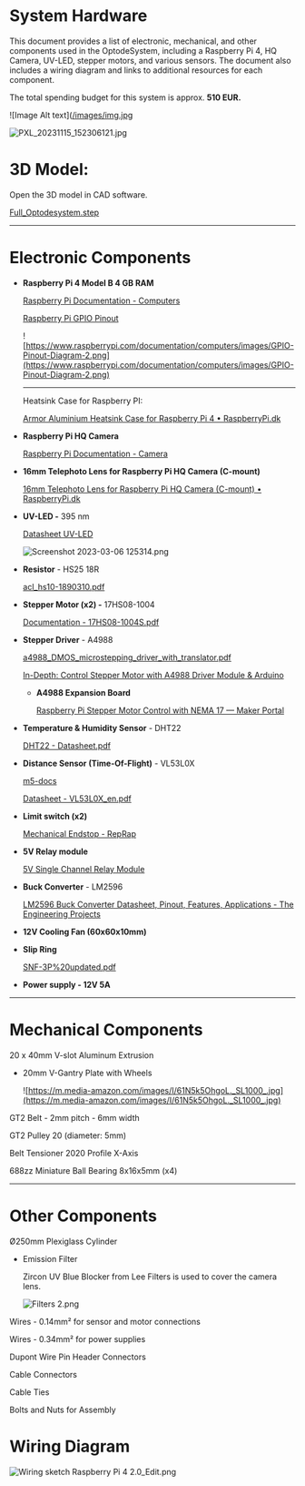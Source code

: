 # System Hardware

This document provides a list of electronic, mechanical, and other components used in the OptodeSystem, including a Raspberry Pi 4, HQ Camera, UV-LED, stepper motors, and various sensors. The document also includes a wiring diagram and links to additional resources for each component.

The total spending budget for this system is approx. **510 EUR.**

![Image Alt text]([/images/img.jpg](https://github.com/MartinReinhard10/In-Situ-Soil_Optode/blob/main/Images/PXL_20231106_093456066.jpg)


![PXL_20231115_152306121.jpg](System%20Hardware%2015cc30a757cd4b21a598e149a31b72f9/PXL_20231115_152306121.jpg)

# 3D Model:

Open the 3D model in CAD software.

[Full_Optodesystem.step](System%20Hardware%2015cc30a757cd4b21a598e149a31b72f9/Full_Optodesystem.step)

---

# Electronic Components

- **Raspberry Pi 4 Model B 4 GB RAM**
    
    [Raspberry Pi Documentation - Computers](https://www.raspberrypi.com/documentation/computers/)
    
    [Raspberry Pi GPIO Pinout](https://pinout.xyz/)
    
    ![https://www.raspberrypi.com/documentation/computers/images/GPIO-Pinout-Diagram-2.png](https://www.raspberrypi.com/documentation/computers/images/GPIO-Pinout-Diagram-2.png)
    
    ---
    
    Heatsink Case for Raspberry PI:
    
    [Armor Aluminium Heatsink Case for Raspberry Pi 4 • RaspberryPi.dk](https://raspberrypi.dk/en/product/armor-aluminium-heatsink-case-for-raspberry-pi-4/)
    
- **Raspberry Pi HQ Camera**
    
    [Raspberry Pi Documentation - Camera](https://www.raspberrypi.com/documentation/accessories/camera.html)
    
- ****16mm Telephoto Lens for Raspberry Pi HQ Camera (C-mount)****
    
    [16mm Telephoto Lens for Raspberry Pi HQ Camera (C-mount) • RaspberryPi.dk](https://raspberrypi.dk/en/product/16mm-telephoto-lens-raspberry-pi-hq-camera/)
    
- **UV-LED  -** 395 nm
    
    [Datasheet UV-LED](https://www.mouser.dk/datasheet/2/810/NewEnergy_StarBoard_Horticulture_Luminus_DataSheet-2509530.pdf)
    
    ![Screenshot 2023-03-06 125314.png](System%20Hardware%2015cc30a757cd4b21a598e149a31b72f9/Screenshot_2023-03-06_125314.png)
    
- **Resistor** - HS25 18R
    
    [acl_hs10-1890310.pdf](https://www.mouser.dk/datasheet/2/303/acl_hs10-1890310.pdf)
    
- **Stepper Motor (x2) -** 17HS08-1004
    
    [Documentation - 17HS08-1004S.pdf](https://www.oyostepper.com/images/upload/File/17HS08-1004S.pdf)
    
- **Stepper Driver** - A4988
    
    [a4988_DMOS_microstepping_driver_with_translator.pdf](https://www.pololu.com/file/0J450/a4988_DMOS_microstepping_driver_with_translator.pdf)
    
    [In-Depth: Control Stepper Motor with A4988 Driver Module & Arduino](https://lastminuteengineers.com/a4988-stepper-motor-driver-arduino-tutorial/)
    
    - **A4988 Expansion Board**
        
        [Raspberry Pi Stepper Motor Control with NEMA 17 — Maker Portal](https://makersportal.com/blog/raspberry-pi-stepper-motor-control-with-nema-17)
        
- **Temperature & Humidity Sensor** - DHT22
    
    [DHT22 - Datasheet.pdf](https://www.sparkfun.com/datasheets/Sensors/Temperature/DHT22.pdf)
    
- **Distance Sensor (Time-Of-Flight)** - VL53L0X
    
    [m5-docs](https://docs.m5stack.com/en/unit/tof)
    
    [Datasheet - VL53L0X_en.pdf](https://m5stack.oss-cn-shenzhen.aliyuncs.com/resource/docs/datasheet/hat/VL53L0X_en.pdf)
    
- **Limit switch (x2)**
    
    [Mechanical Endstop - RepRap](https://reprap.org/wiki/Mechanical_Endstop)
    
- **5V Relay module**
    
    [5V Single Channel Relay Module](https://microcontrollerslab.com/5v-single-channel-relay-module-pinout-working-interfacing-applications-datasheet/)
    
- **Buck Converter** - LM2596
    
    [LM2596 Buck Converter Datasheet, Pinout, Features, Applications - The Engineering Projects](https://www.theengineeringprojects.com/2020/09/lm2596-buck-converter-datasheet-pinout-features-applications.html)
    
- **12V Cooling Fan (60x60x10mm)**
- **Slip Ring**
    
    [SNF-3P%20updated.pdf](https://cdn.sparkfun.com/datasheets/Robotics/SNF-3P%20updated.pdf)
    
- **Power supply - 12V 5A**

---

# Mechanical Components

20 x 40mm V-slot Aluminum Extrusion

- 20mm V-Gantry Plate with Wheels
    
    ![https://m.media-amazon.com/images/I/61N5k5OhgoL._SL1000_.jpg](https://m.media-amazon.com/images/I/61N5k5OhgoL._SL1000_.jpg)
    

GT2 Belt - 2mm pitch - 6mm width

GT2 Pulley 20 (diameter: 5mm)

Belt Tensioner 2020 Profile X-Axis

688zz Miniature Ball Bearing 8x16x5mm (x4)

---

# Other Components

Ø250mm Plexiglass Cylinder  

- Emission Filter
    
    Zircon UV Blue Blocker from Lee Filters is used to cover the camera lens. 
    
    ![Filters 2.png](System%20Hardware%2015cc30a757cd4b21a598e149a31b72f9/Filters_2.png)
    

Wires - 0.14mm² for sensor and motor connections

Wires - 0.34mm² for power supplies

Dupont Wire Pin Header Connectors

Cable Connectors

Cable Ties

Bolts and Nuts for Assembly

# Wiring Diagram

![Wiring sketch Raspberry Pi 4 2.0_Edit.png](System%20Hardware%2015cc30a757cd4b21a598e149a31b72f9/Wiring_sketch_Raspberry_Pi_4_2.0_Edit.png)
